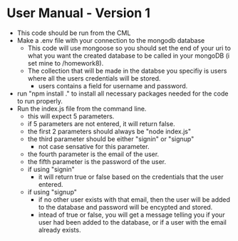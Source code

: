 # User Manual - Version 1
- This code should be run from the CML
- Make a .env file with your connection to the mongodb database
	- This code will use mongoose so you should set the end of your uri to what you want the created database to be called in your mongoDB (i set mine to /homework8).
	- The collection that will be made in the databse you specifiy is users where all the users credentials will be stored.
		- users contains a field for username and password.
- run "npm install ." to install all necessary packages needed for the code to run properly.
- Run the index.js file from the command line.
	- this will expect 5 parameters.
	- if 5 parameters are not entered, it will return false.
	- the first 2 parameters should always be "node index.js"
	- the third parameter should be either "signin" or "signup"
		- not case sensative for this parameter.
	- the fourth parameter is the email of the user.
	- the fifth parameter is the password of the user.
	- if using "signin"
		- it will return true or false based on the credentials that the user entered.
	- if using "signup" 
		- if no other user exists with that email, then the user will be added to the database and password will be encypted and stored.
		- intead of true or false, you will get a message telling you if your user had been added to the database, or if a user with the email already exists.